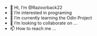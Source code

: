 - 👋 Hi, I’m @Razoorback22
- 👀 I’m interested in programing
- 🌱 I’m currently learning the Odin Project
- 💞️ I’m looking to collaborate on ...
- 📫 How to reach me ...

<!---
Razoorback22/Razoorback22 is a ✨ special ✨ repository because its `README.md` (this file) appears on your GitHub profile.
You can click the Preview link to take a look at your changes.
--->
